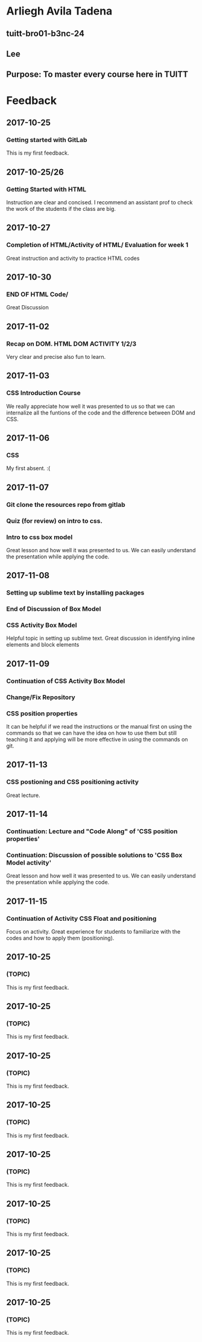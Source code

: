 # Arliegh Avila Tadena
## tuitt-bro01-b3nc-24
## Lee
## Purpose: To master every course here in TUITT

# Feedback
## 2017-10-25
### Getting started with GitLab
This is my first feedback.


## 2017-10-25/26
### Getting Started with HTML
Instruction are clear and concised. I recommend an assistant prof to check the work of the students if the class are big. 


## 2017-10-27
### Completion of HTML/Activity of HTML/ Evaluation for week 1
Great instruction and activity to practice HTML codes


## 2017-10-30
### END OF HTML Code/ 
Great Discussion


## 2017-11-02
### Recap on DOM. HTML DOM ACTIVITY 1/2/3 
Very clear and precise also fun to learn.


## 2017-11-03
### CSS Introduction Course
We really appreciate how well it was presented to us so that we can internalize all the funtions of the code and the difference between DOM and CSS.


## 2017-11-06
### CSS
My first absent. :(


## 2017-11-07
### Git clone the resources repo from gitlab
### Quiz (for review) on intro to css.
### Intro to css box model
Great lesson and how well it was presented to us. We can easily understand the presentation while applying the code.


## 2017-11-08
### Setting up sublime text by installing packages
### End of Discussion of Box Model
### CSS Activity Box Model
Helpful topic in setting up sublime text. Great discussion in identifying inline elements and block elements


## 2017-11-09
### Continuation of CSS Activity Box Model
### Change/Fix Repository
### CSS position properties
It can be helpful if we read the instructions or the manual first on using the commands so that we can have the idea on how to use them but still teaching it and applying will be more effective in using the commands on git. 



## 2017-11-13
### CSS postioning and CSS positioning activity
Great lecture. 


## 2017-11-14
### Continuation: Lecture and "Code Along" of 'CSS position properties'
### Continuation: Discussion of possible solutions to 'CSS Box Model activity'
Great lesson and how well it was presented to us. We can easily understand the presentation while applying the code.



## 2017-11-15
### Continuation of Activity CSS Float and positioning
Focus on activity. Great experience for students to familiarize with the codes and how to apply them (positioning). 


## 2017-10-25
### (TOPIC)
This is my first feedback.


## 2017-10-25
### (TOPIC)
This is my first feedback.


## 2017-10-25
### (TOPIC)
This is my first feedback.

## 2017-10-25
### (TOPIC)
This is my first feedback.

## 2017-10-25
### (TOPIC)
This is my first feedback.

## 2017-10-25
### (TOPIC)
This is my first feedback.

## 2017-10-25
### (TOPIC)
This is my first feedback.


## 2017-10-25
### (TOPIC)
This is my first feedback.
